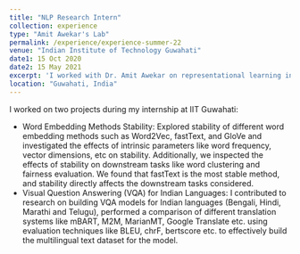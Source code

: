 ```yaml
---
title: "NLP Research Intern"
collection: experience
type: "Amit Awekar's Lab"
permalink: /experience/experience-summer-22
venue: "Indian Institute of Technology Guwahati"
date1: 15 Oct 2020
date2: 15 May 2021
excerpt: 'I worked with Dr. Amit Awekar on representational learning in word embedding algorithms and multilinguality'
location: "Guwahati, India"
---
```


I worked on two projects during my internship at IIT Guwahati:
- Word Embedding Methods Stability: Explored stability of different word embedding methods such as Word2Vec, fastText, and GloVe and investigated the effects of intrinsic parameters like word frequency, vector dimensions, etc on stability. Additionally, we inspected the effects of stability on downstream tasks like word clustering and fairness evaluation. We found that fastText is the most stable method, and stability directly affects the downstream tasks considered. 
- Visual Question Answering (VQA) for Indian Languages: I contributed to research on building VQA models for Indian languages (Bengali, Hindi, Marathi and Telugu), performed a comparison of different translation systems like mBART, M2M, MarianMT, Google Translate etc. using evaluation techniques like BLEU, chrF, bertscore etc. to effectively build the multilingual text dataset for the model.


<!-- 
Heading 1
======

Heading 2
======

Heading 3
====== -->
